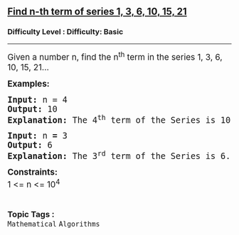 <h2><a href="https://www.geeksforgeeks.org/problems/find-n-th-term-of-series-1-3-6-10-15-215506/1?page=1&difficulty=Basic&sortBy=submissions">Find n-th term of series 1, 3, 6, 10, 15, 21</a></h2><h3>Difficulty Level : Difficulty: Basic</h3><hr><div class="problems_problem_content__Xm_eO"><p><span style="font-size: 14pt;">Given a number n, find the n<sup>th</sup> term in the series 1, 3, 6, 10, 15, 21…</span></p>
<p><span style="font-size: 14pt;"><strong>Examples:</strong></span></p>
<pre><span style="font-size: 14pt;"><strong>Input:</strong> n = 4 
<strong>Output: </strong>10
<strong>Explanation: </strong>The 4<sup>th</sup> term of the Series is 10.</span></pre>
<pre><span style="font-size: 14pt;"><strong>Input:</strong> n<strong> = </strong>3 
<strong>Output: </strong>6
<strong>Explanation: </strong>The 3<sup>rd</sup> term of the Series is 6.</span></pre>
<p><span style="font-size: 14pt;"><strong>Constraints:</strong></span><br><span style="font-size: 14pt;">1 &lt;= n &lt;= 10<sup>4</sup></span></p></div><br><p><span style=font-size:18px><strong>Topic Tags : </strong><br><code>Mathematical</code>&nbsp;<code>Algorithms</code>&nbsp;